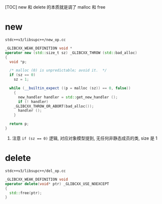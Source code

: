 [TOC]
new 和 delete 的本质就是调了 malloc 和 free

# new
`stdc++v3/libsupc++/new_op.cc`
```c++
_GLIBCXX_WEAK_DEFINITION void *
operator new (std::size_t sz) _GLIBCXX_THROW (std::bad_alloc)
{
  void *p;

  /* malloc (0) is unpredictable; avoid it.  */
  if (sz == 0)
    sz = 1;

  while (__builtin_expect ((p = malloc (sz)) == 0, false))
    {
      new_handler handler = std::get_new_handler ();
      if (! handler)
	_GLIBCXX_THROW_OR_ABORT(bad_alloc());
      handler ();
    }

  return p;
}
```
1. 注意 `if (sz == 0)` 逻辑, 对应对象模型提到, 无任何非静态成员的类, size 是 1

# delete
`stdc++v3/libsupc++/del_op.cc`
```c++
_GLIBCXX_WEAK_DEFINITION void
operator delete(void* ptr) _GLIBCXX_USE_NOEXCEPT
{
  std::free(ptr);
}
```
